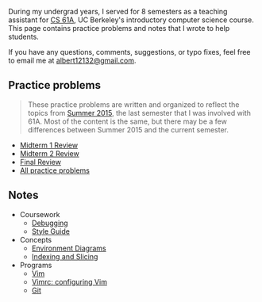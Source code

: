 During my undergrad years, I served for 8 semesters as a teaching assistant for
[CS 61A](http://cs61a.org), UC Berkeley's introductory computer science course.
This page contains practice problems and notes that I wrote to help students.

If you have any questions, comments, suggestions, or typo fixes, feel free to
email me at [albert12132@gmail.com](mailto:albert12132@gmail.com).

## Practice problems

> These practice problems are written and organized to reflect the topics from
> [Summer 2015](http://su15.cs61a.org), the last semester that I was involved
> with 61A.  Most of the content is the same, but there may be a few differences
> between Summer 2015 and the current semester.

* [Midterm 1 Review](review/mt1)
* [Midterm 2 Review](review/mt2)
* [Final Review](review/final)
* [All practice problems](review)

## Notes

* Coursework
    * [Debugging](notes/debugging)
    * [Style Guide](notes/style_guide)
* Concepts
    * [Environment Diagrams](notes/environments)
    * [Indexing and Slicing](notes/indexing)
* Programs
    * [Vim](notes/vim)
    * [Vimrc: configuring Vim](notes/vimrc)
    * [Git](notes/git)

